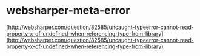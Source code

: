 # websharper-meta-error

[http://websharper.com/question/82585/uncaught-typeerror-cannot-read-property-x-of-undefined-when-referencing-type-from-library](http://websharper.com/question/82585/uncaught-typeerror-cannot-read-property-x-of-undefined-when-referencing-type-from-library)
